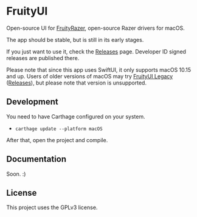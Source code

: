 # FruityUI

Open-source UI for [FruityRazer](https://github.com/FruityRazer/FruityRazer), open-source Razer drivers for macOS.

The app should be stable, but is still in its early stages.

If you just want to use it, check the [Releases](https://github.com/FruityRazer/FruityUI/releases) page. Developer ID signed releases are published there.

Please note that since this app uses SwiftUI, it only supports macOS 10.15 and up. Users of older versions of macOS may try [FruityUI Legacy](https://github.com/FruityRazer/FruityUI-Legacy) ([Releases](https://github.com/FruityRazer/FruityUI-Legacy/releases)), but please note that version is unsupported.

## Development

You need to have Carthage configured on your system.

 - `carthage update --platform macOS`
 
 After that, open the project and compile.

## Documentation

Soon. :)

## License

This project uses the GPLv3 license.
